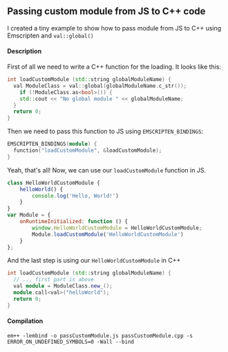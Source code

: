 ## Passing custom module from JS to C++ code
I created a tiny example to show how to pass module from JS to C++ using Emscripten and `val::global()`

#### Description
First of all we need to write a C++ function for the loading. It looks like this:
```cpp
int loadCustomModule (std::string globalModuleName) {
  val ModuleClass = val::global(globalModuleName.c_str());
    if (!ModuleClass.as<bool>()) {
    std::cout << "No global module " << globalModuleName;
  }
  return 0;
}
```
Then we need to pass this function to JS using `EMSCRIPTEN_BINDINGS`:
```cpp
EMSCRIPTEN_BINDINGS(module) {
  function("loadCustomModule", &loadCustomModule);
}
```
Yeah, that's all! Now, we can use our `loadCustomModule` function in JS.
```js
class HelloWorldCustomModule {
    helloWorld() {
        console.log('Hello, World!')
    }
}
var Module = {
    onRuntimeInitialized: function () {
        window.HelloWorldCustomModule = HelloWorldCustomModule;
        Module.loadCustomModule('HelloWorldCustomModule')
    }
};
``` 

And the last step is using our `HelloWorldCustomModule` in C++
```cpp
int loadCustomModule (std::string globalModuleName) {
  // ... first part is above
  val module = ModuleClass.new_();
  module.call<val>("helloWorld");
  return 0;
}
```

#### Compilation
```
em++ -lembind -o passCustomModule.js passCustomModule.cpp -s ERROR_ON_UNDEFINED_SYMBOLS=0 -Wall --bind
```
